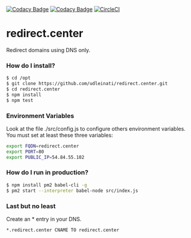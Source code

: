 [![Codacy Badge](https://api.codacy.com/project/badge/Grade/abc13f71309e44cab6779b079ca2e5e0)](https://www.codacy.com/app/udlei/redirect.center?utm_source=github.com&amp;utm_medium=referral&amp;utm_content=udleinati/redirect.center&amp;utm_campaign=Badge_Grade) [![Codacy Badge](https://api.codacy.com/project/badge/Coverage/abc13f71309e44cab6779b079ca2e5e0)](https://www.codacy.com/app/udlei/redirect.center?utm_source=github.com&utm_medium=referral&utm_content=udleinati/redirect.center&utm_campaign=Badge_Coverage) [![CircleCI](https://circleci.com/gh/udleinati/redirect.center.svg?style=svg)](https://circleci.com/gh/udleinati/redirect.center)

# redirect.center
Redirect domains using DNS only.

### How do I install?

```sh
$ cd /opt
$ git clone https://github.com/udleinati/redirect.center.git
$ cd redirect.center
$ npm install
$ npm test
```

### Environment Variables
Look at the file ./src/config.js to configure others environment variables.
You must set at least these three variables:

```sh
export FQDN=redirect.center
export PORT=80
export PUBLIC_IP=54.84.55.102
```

### How do I run in production?

```sh
$ npm install pm2 babel-cli -g
$ pm2 start --interpreter babel-node src/index.js
```

### Last but no least
Create an * entry in your DNS.

```sh
*.redirect.center CNAME TO redirect.center
```
